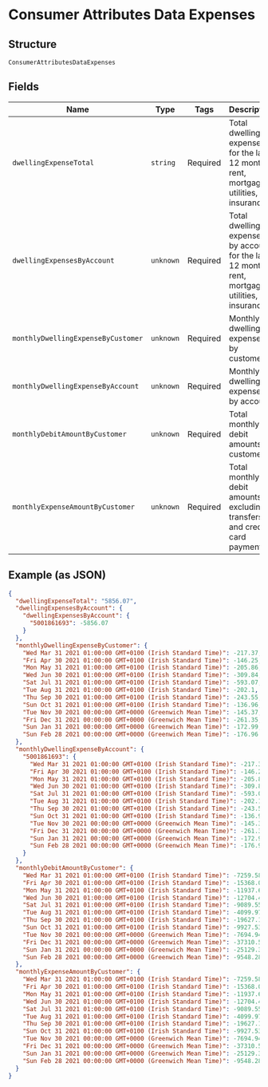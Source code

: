 
# Consumer Attributes Data Expenses

## Structure

`ConsumerAttributesDataExpenses`

## Fields

| Name | Type | Tags | Description |
|  --- | --- | --- | --- |
| `dwellingExpenseTotal` | `string` | Required | Total dwelling expenses for the last 12 months: rent, mortgage, utilities, and insurance |
| `dwellingExpensesByAccount` | `unknown` | Required | Total dwelling expenses by account for the last 12 months: rent, mortgage, utilities, and insurance |
| `monthlyDwellingExpenseByCustomer` | `unknown` | Required | Monthly dwelling expenses by customer |
| `monthlyDwellingExpenseByAccount` | `unknown` | Required | Monthly dwelling expenses by account |
| `monthlyDebitAmountByCustomer` | `unknown` | Required | Total monthly debit amounts by customer |
| `monthlyExpenseAmountByCustomer` | `unknown` | Required | Total monthly debit amounts, excluding transfers and credit card payments. |

## Example (as JSON)

```json
{
  "dwellingExpenseTotal": "5856.07",
  "dwellingExpensesByAccount": {
    "dwellingExpensesByAccount": {
      "5001861693": -5856.07
    }
  },
  "monthlyDwellingExpenseByCustomer": {
    "Wed Mar 31 2021 01:00:00 GMT+0100 (Irish Standard Time)": -217.37,
    "Fri Apr 30 2021 01:00:00 GMT+0100 (Irish Standard Time)": -146.25,
    "Mon May 31 2021 01:00:00 GMT+0100 (Irish Standard Time)": -205.86,
    "Wed Jun 30 2021 01:00:00 GMT+0100 (Irish Standard Time)": -309.84,
    "Sat Jul 31 2021 01:00:00 GMT+0100 (Irish Standard Time)": -593.07,
    "Tue Aug 31 2021 01:00:00 GMT+0100 (Irish Standard Time)": -202.1,
    "Thu Sep 30 2021 01:00:00 GMT+0100 (Irish Standard Time)": -243.55,
    "Sun Oct 31 2021 01:00:00 GMT+0100 (Irish Standard Time)": -136.96,
    "Tue Nov 30 2021 00:00:00 GMT+0000 (Greenwich Mean Time)": -145.37,
    "Fri Dec 31 2021 00:00:00 GMT+0000 (Greenwich Mean Time)": -261.35,
    "Sun Jan 31 2021 00:00:00 GMT+0000 (Greenwich Mean Time)": -172.99,
    "Sun Feb 28 2021 00:00:00 GMT+0000 (Greenwich Mean Time)": -176.96
  },
  "monthlyDwellingExpenseByAccount": {
    "5001861693": {
      "Wed Mar 31 2021 01:00:00 GMT+0100 (Irish Standard Time)": -217.37,
      "Fri Apr 30 2021 01:00:00 GMT+0100 (Irish Standard Time)": -146.25,
      "Mon May 31 2021 01:00:00 GMT+0100 (Irish Standard Time)": -205.86,
      "Wed Jun 30 2021 01:00:00 GMT+0100 (Irish Standard Time)": -309.84,
      "Sat Jul 31 2021 01:00:00 GMT+0100 (Irish Standard Time)": -593.07,
      "Tue Aug 31 2021 01:00:00 GMT+0100 (Irish Standard Time)": -202.1,
      "Thu Sep 30 2021 01:00:00 GMT+0100 (Irish Standard Time)": -243.55,
      "Sun Oct 31 2021 01:00:00 GMT+0100 (Irish Standard Time)": -136.96,
      "Tue Nov 30 2021 00:00:00 GMT+0000 (Greenwich Mean Time)": -145.37,
      "Fri Dec 31 2021 00:00:00 GMT+0000 (Greenwich Mean Time)": -261.35,
      "Sun Jan 31 2021 00:00:00 GMT+0000 (Greenwich Mean Time)": -172.99,
      "Sun Feb 28 2021 00:00:00 GMT+0000 (Greenwich Mean Time)": -176.96
    }
  },
  "monthlyDebitAmountByCustomer": {
    "Wed Mar 31 2021 01:00:00 GMT+0100 (Irish Standard Time)": -7259.58,
    "Fri Apr 30 2021 01:00:00 GMT+0100 (Irish Standard Time)": -15368.09,
    "Mon May 31 2021 01:00:00 GMT+0100 (Irish Standard Time)": -11937.66,
    "Wed Jun 30 2021 01:00:00 GMT+0100 (Irish Standard Time)": -12704.43,
    "Sat Jul 31 2021 01:00:00 GMT+0100 (Irish Standard Time)": -9089.55,
    "Tue Aug 31 2021 01:00:00 GMT+0100 (Irish Standard Time)": -4099.97,
    "Thu Sep 30 2021 01:00:00 GMT+0100 (Irish Standard Time)": -19627.13,
    "Sun Oct 31 2021 01:00:00 GMT+0100 (Irish Standard Time)": -9927.53,
    "Tue Nov 30 2021 00:00:00 GMT+0000 (Greenwich Mean Time)": -7694.94,
    "Fri Dec 31 2021 00:00:00 GMT+0000 (Greenwich Mean Time)": -37310.54,
    "Sun Jan 31 2021 00:00:00 GMT+0000 (Greenwich Mean Time)": -25129.31,
    "Sun Feb 28 2021 00:00:00 GMT+0000 (Greenwich Mean Time)": -9548.28
  },
  "monthlyExpenseAmountByCustomer": {
    "Wed Mar 31 2021 01:00:00 GMT+0100 (Irish Standard Time)": -7259.58,
    "Fri Apr 30 2021 01:00:00 GMT+0100 (Irish Standard Time)": -15368.09,
    "Mon May 31 2021 01:00:00 GMT+0100 (Irish Standard Time)": -11937.66,
    "Wed Jun 30 2021 01:00:00 GMT+0100 (Irish Standard Time)": -12704.43,
    "Sat Jul 31 2021 01:00:00 GMT+0100 (Irish Standard Time)": -9089.55,
    "Tue Aug 31 2021 01:00:00 GMT+0100 (Irish Standard Time)": -4099.97,
    "Thu Sep 30 2021 01:00:00 GMT+0100 (Irish Standard Time)": -19627.13,
    "Sun Oct 31 2021 01:00:00 GMT+0100 (Irish Standard Time)": -9927.53,
    "Tue Nov 30 2021 00:00:00 GMT+0000 (Greenwich Mean Time)": -7694.94,
    "Fri Dec 31 2021 00:00:00 GMT+0000 (Greenwich Mean Time)": -37310.54,
    "Sun Jan 31 2021 00:00:00 GMT+0000 (Greenwich Mean Time)": -25129.31,
    "Sun Feb 28 2021 00:00:00 GMT+0000 (Greenwich Mean Time)": -9548.28
  }
}
```

